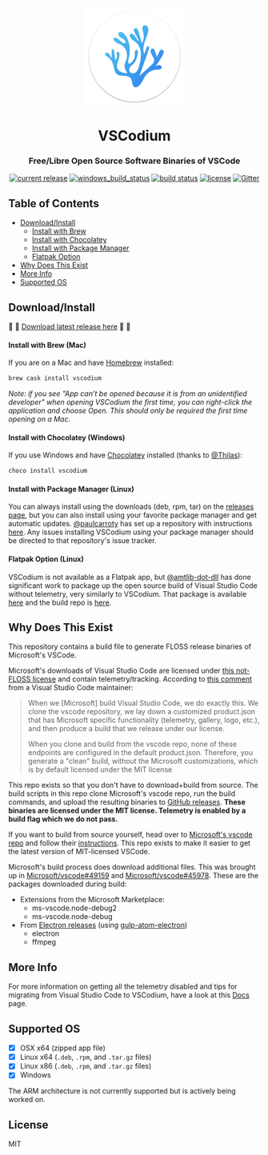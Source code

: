 <div id="vscodium-logo" align="center">
    <br />
    <img src="./src/resources/linux/code.png" alt="VSCodium Logo" width="200"/>
    <h1>VSCodium</h1>
    <h3>Free/Libre Open Source Software Binaries of VSCode</h3>
</div>

<div id="badges" align="center">

  [![current release](https://img.shields.io/github/release/vscodium/vscodium.svg)](https://github.com/vscodium/vscodium/releases)
[![windows_build_status](https://dev.azure.com/vscodium/VSCodium/_apis/build/status/VSCodium.vscodium?branchName=master)](https://dev.azure.com/vscodium/VSCodium/_build?definitionId=1)
[![build status](https://travis-ci.com/VSCodium/vscodium.svg?branch=master)](https://travis-ci.com/VSCodium/vscodium) 
[![license](https://img.shields.io/github/license/VSCodium/vscodium.svg)](https://github.com/VSCodium/vscodium/blob/master/LICENSE)
[![Gitter](https://img.shields.io/gitter/room/vscodium/vscodium.svg)](https://gitter.im/VSCodium/Lobby)

</div>

## Table of Contents
- [Download/Install](#download-install)
  - [Install with Brew](#install-with-brew)
  - [Install with Chocolatey](#install-with-choco)
  - [Install with Package Manager](#install-with-package-manager)
  - [Flatpak Option](#flatpak)
- [Why Does This Exist](#why)
- [More Info](#more-info)
- [Supported OS](#supported-os)

## <a id="download-install"></a>Download/Install
:tada: :tada: [Download latest release here](https://github.com/VSCodium/vscodium/releases) :tada: :tada:

#### <a id="install-with-brew"></a>Install with Brew (Mac)
If you are on a Mac and have [Homebrew](https://brew.sh/) installed:
```bash
brew cask install vscodium
```

_Note: if you see "App can’t be opened because it is from an unidentified developer" when opening VSCodium the first time, you can right-click the application and choose Open. This should only be required the first time opening on a Mac._

#### <a id="install-with-choco"></a>Install with Chocolatey (Windows)
If you use Windows and have [Chocolatey](https://chocolatey.org) installed (thanks to [@Thilas](https://github.com/Thilas)):
```bash
choco install vscodium
```

#### <a id="install-with-package-manager"></a>Install with Package Manager (Linux)
You can always install using the downloads (deb, rpm, tar) on the [releases page](https://github.com/VSCodium/vscodium/releases), but you can also install using your favorite package manager and get automatic updates. [@paulcarroty](https://github.com/paulcarroty) has set up a repository with instructions [here](https://gitlab.com/paulcarroty/vscodium-deb-rpm-repo). Any issues installing VSCodium using your package manager should be directed to that repository's issue tracker. 

#### <a id="flatpak"></a>Flatpak Option (Linux)
VSCodium is not available as a Flatpak app, but [@amtlib-dot-dll](https://github.com/amtlib-dot-dll) has done significant work to package up the open source build of Visual Studio Code without telemetry, very similarly to VSCodium. That package is available [here](https://flathub.org/apps/details/com.visualstudio.code.oss) and the build repo is [here](https://github.com/flathub/com.visualstudio.code.oss).

## <a id="why"></a>Why Does This Exist
This repository contains a build file to generate FLOSS release binaries of Microsoft's VSCode.

Microsoft's downloads of Visual Studio Code are licensed under [this not-FLOSS license](https://code.visualstudio.com/license) and contain telemetry/tracking. According to [this comment](https://github.com/Microsoft/vscode/issues/60#issuecomment-161792005) from a Visual Studio Code maintainer: 

> When we [Microsoft] build Visual Studio Code, we do exactly this. We clone the vscode repository, we lay down a customized product.json that has Microsoft specific functionality (telemetry, gallery, logo, etc.), and then produce a build that we release under our license.
> 
> When you clone and build from the vscode repo, none of these endpoints are configured in the default product.json. Therefore, you generate a "clean" build, without the Microsoft customizations, which is by default licensed under the MIT license

This repo exists so that you don't have to download+build from source. The build scripts in this repo clone Microsoft's vscode repo, run the build commands, and upload the resulting binaries to [GitHub releases](https://github.com/VSCodium/vscodium/releases). __These binaries are licensed under the MIT license. Telemetry is enabled by a build flag which we do not pass.__

If you want to build from source yourself, head over to [Microsoft's vscode repo](https://github.com/Microsoft/vscode) and follow their [instructions](https://github.com/Microsoft/vscode/wiki/How-to-Contribute#build-and-run). This repo exists to make it easier to get the latest version of MIT-licensed VSCode.

Microsoft's build process does download additional files. This was brought up in [Microsoft/vscode#49159](https://github.com/Microsoft/vscode/issues/49159) and [Microsoft/vscode#45978](https://github.com/Microsoft/vscode/issues/45978). These are the packages downloaded during build:

- Extensions from the Microsoft Marketplace:
  - ms-vscode.node-debug2
  - ms-vscode.node-debug
- From [Electron releases](https://github.com/electron/electron/releases) (using [gulp-atom-electron](https://github.com/joaomoreno/gulp-atom-electron))
  - electron
  - ffmpeg

## <a id="more-info"></a>More Info
For more information on getting all the telemetry disabled and tips for migrating from Visual Studio Code to VSCodium, have a look at this [Docs](https://github.com/VSCodium/vscodium/blob/master/DOCS.md) page.

## <a id="supported-os"></a>Supported OS
- [x] OSX x64 (zipped app file)
- [x] Linux x64 (`.deb`, `.rpm`, and `.tar.gz` files)
- [x] Linux x86 (`.deb`, `.rpm`, and `.tar.gz` files)
- [X] Windows
  
The ARM architecture is not currently supported but is actively being worked on.

## <a id="license"></a>License
MIT
